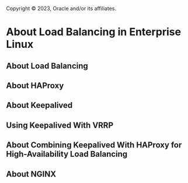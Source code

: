 Copyright © 2023, Oracle and/or its affiliates.

# About Load Balancing in Enterprise Linux

## About Load Balancing

## About HAProxy

## About Keepalived

## Using Keepalived With VRRP

## About Combining Keepalived With HAProxy for High-Availability Load Balancing

## About NGINX

